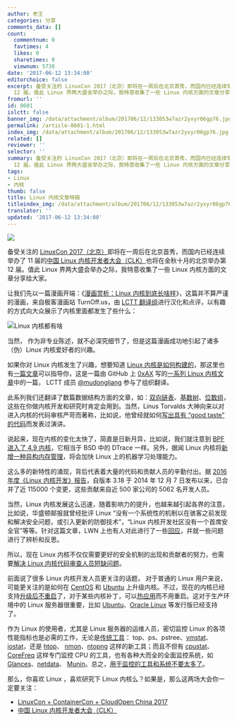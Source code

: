 ```yaml
---
author: 老王
categories: 分享
comments_data: []
count:
  commentnum: 0
  favtimes: 4
  likes: 0
  sharetimes: 0
  viewnum: 5738
date: '2017-06-12 13:34:00'
editorchoice: false
excerpt: 备受关注的 LinuxCon 2017（北京）即将在一周后在北京首秀，而国内已经连续举办了 11 届的中国 Linux 内核开发者大会（CLK）也将在金秋十月的北京举办第
  12 届。值此 Linux 界两大盛会举办之际，我特意收集了一些 Linux 内核方面的文章分享给大家。
fromurl: ''
id: 8601
islctt: false
banner_img: /data/attachment/album/201706/12/133053w7azr2yxyr06gp76.jpg
permalink: /article-8601-1.html
index_img: /data/attachment/album/201706/12/133053w7azr2yxyr06gp76.jpg
related: []
reviewer: ''
selector: ''
summary: 备受关注的 LinuxCon 2017（北京）即将在一周后在北京首秀，而国内已经连续举办了 11 届的中国 Linux 内核开发者大会（CLK）也将在金秋十月的北京举办第
  12 届。值此 Linux 界两大盛会举办之际，我特意收集了一些 Linux 内核方面的文章分享给大家。
tags:
- Linux
- 内核
thumb: false
title: Linux 内核文章特辑
titleindex_img: /data/attachment/album/201706/12/133053w7azr2yxyr06gp76.jpg
translator: ''
updated: '2017-06-12 13:34:00'
---
```


![](/data/attachment/album/201706/12/133053w7azr2yxyr06gp76.jpg)


备受关注的 [LinuxCon 2017（北京）](http://www.bagevent.com/event/561769)即将在一周后在北京首秀，而国内已经连续举办了 11 届的[中国 Linux 内核开发者大会（CLK）](http://www.ckernel.org/)也将在金秋十月的北京举办第 12 届。值此 Linux 界两大盛会举办之际，我特意收集了一些 Linux 内核方面的文章分享给大家。


让我们先以一篇漫画开端：《[漫画赏析：Linux 内核到底长啥样](/article-8290-1.html)》，这篇并不算严谨的漫画，来自极客漫画站 TurnOff.us，由 [LCTT 翻译组](https://linux.cn/lctt/)进行汉化和点评，以有趣的方式向大众展示了内核里面都发生了些什么：


![Linux 内核都有啥](/data/attachment/album/201703/20/172808pim5iueyqwa5egww.jpg)


当然， 作为非专业陈述，就不必深究细节了，但是这篇漫画成功地引起了诸多（伪）Linux 内核爱好者的兴趣。


如果你对 Linux 内核发生了兴趣，想要知道 [Linux 内核是如何构建的](/article-6197-1.html)，那这里也有[一篇文章](/article-6197-1.html)可以指导你，这是一篇由 GitHub 上 [0xAX](https://github.com/0xAX) 写的[一系列 Linux 内核文章](https://github.com/0xAX/linux-insides)中的一篇， LCTT 成员 [@mudongliang](https://github.com/mudongliang) 参与了组织翻译。


此系列我们还翻译了数篇数据结构方面的文章，如：[双向链表](/article-7321-1.html)、[基数树](/article-7353-1.html)、[位数组](/article-7707-1.html)，这些在你做内核开发和研究时肯定会用到。当然，Linus Torvalds 大神向来以对进入内核的代码审核严苛而著称，比如说，他曾经就如何[写出具有 “good taste” 的代码](/article-8498-1.html)而发表过演讲。


说起来，现在内核的变化太快了，简直是日新月异，比如说，我们就注意到 [BPF 进入了 4.9 内核](/article-8038-1.html)，它相当于 BSD 中的 DTrace 一样。另外，据闻 Linux 内核将[新增一种异构内存管理](/article-8593-1.html)，将会加快 Linux 上的机器学习处理能力。


这么多的新特性的涌现，背后代表着大量的代码和贡献人员的辛勤付出。据 [2016 年度《Linux 内核开发》报告](/article-7720-1.html)，自版本 3.18 于 2014 年 12 月 7 日发布以来，已合并了近 115000 个变更，这些贡献来自近 500 家公司的 5062 名开发人员。


当然，Linux 内核发展这么迅速，随着影响力的提升，也越来越引起各界的注意，比如说，华盛顿邮报就曾经批评 Linux “没有一个系统性的机制以在骇客之前发现和解决安全问题，或引入更新的防御技术”，“Linux 内核开发社区没有一个首席安全官”等等。针对这篇文章，LWN 上也有人对此进行了一些[回应](/article-7404-1.html)，并就一些问题进行了辨析和反思。


所以，现在 Linux 内核不仅仅需要更好的安全机制的出现和贡献者的努力，也需要[解决 Linux 内核代码审查人员短缺问题](/article-7905-1.html)。


前面说了很多 Linux 内核开发人员更关注的话题， 对于普通的 Linux 用户来说，可能更关注的是如何在 [CentOS](/article-8310-1.html) 和 [Ubuntu](/article-8284-1.html) 上升级内核。不过，现在的内核已经支持[升级后不重启](/article-4656-1.html)了，对于某些内核补丁，可以[热应用](/article-8005-1.html)而不用重启。这对于生产环境中的 Linux 服务器很重要，比如 [Ubuntu](/article-7888-1.html)、[Oracle Linux](/article-6874-1.html) 等发行版已经支持了。


作为 Linux 的使用者，尤其是 Linux 服务器的运维人员，密切监控 Linux 的各项性能指标也是必需的工作，无论是[传统工具](/article-5898-1.html)： top、ps、pstree、[vmstat](/article-8157-1.html)、[iostat](/article-4024-1.html)，还是 [htop](/article-7004-1.html)、 [nmon](/article-6886-1.html)、[ntopng](/article-5664-1.html) 这样的新工具；而且不但有 [cpustat](/article-8466-1.html)、[CoreFreq](/article-8241-1.html) 这样专门监控 CPU 的工具，也有各种大而全的全面监控系统，如 [Glances](/article-6882-1.html)、[netdata](/article-7576-1.html)、 [Munin](/article-6920-1.html)。总之，[用于监控的工具和系统不要太多了](/article-6987-1.html)。


那么，你喜欢 Linux ，喜欢研究下 Linux 内核么？如果是，那么这两场大会你一定要关注：


* [LinuxCon + ContainerCon + CloudOpen China 2017](http://www.bagevent.com/event/561769)
* [中国 Linux 内核开发者大会（CLK）](http://www.ckernel.org/)